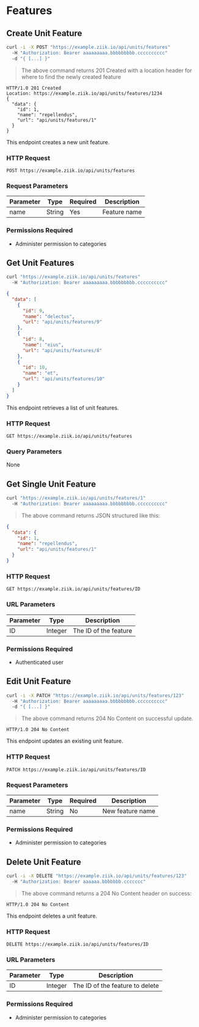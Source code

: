 # Features

## Create Unit Feature

```bash
curl -i -X POST "https://example.ziik.io/api/units/features"
  -H "Authorization: Bearer aaaaaaaaa.bbbbbbbbb.cccccccccc"
  -d "{ [...] }"
```

> The above command returns 201 Created with a location header for where to find the newly created feature

```http
HTTP/1.0 201 Created
Location: https://example.ziik.io/api/units/features/1234
{
  "data": {
    "id": 1,
    "name": "repellendus",
    "url": "api/units/features/1"
  }
}
```

This endpoint creates a new unit feature.

### HTTP Request

`POST https://example.ziik.io/api/units/features`

### Request Parameters

Parameter | Type | Required | Description
--------- | ---- |  ------- | -----------
name | String | Yes | Feature name

### Permissions Required

* Administer permission to categories

## Get Unit Features

```bash
curl "https://example.ziik.io/api/units/features"
  -H "Authorization: Bearer aaaaaaaaa.bbbbbbbbb.cccccccccc"
```

```json
{
  "data": [
    {
      "id": 9,
      "name": "delectus",
      "url": "api/units/features/9"
    },
    {
      "id": 8,
      "name": "eius",
      "url": "api/units/features/8"
    },
    {
      "id": 10,
      "name": "et",
      "url": "api/units/features/10"
    }
  ]
}
```

This endpoint retrieves a list of unit features.

### HTTP Request

`GET https://example.ziik.io/api/units/features`

### Query Parameters

None

## Get Single Unit Feature
```bash
curl "https://example.ziik.io/api/units/features/1"
  -H "Authorization: Bearer aaaaaaaaa.bbbbbbbbb.cccccccccc"
```

> The above command returns JSON structured like this:

```json
{
  "data": {
    "id": 1,
    "name": "repellendus",
    "url": "api/units/features/1"
  }
}
```

### HTTP Request

`GET https://example.ziik.io/api/units/features/ID`

### URL Parameters

Parameter | Type | Description
--------- | ---- | -----------
ID | Integer | The ID of the feature

### Permissions Required

* Authenticated user

## Edit Unit Feature

```bash
curl -i -X PATCH "https://example.ziik.io/api/units/features/123"
  -H "Authorization: Bearer aaaaaaaaa.bbbbbbbbb.cccccccccc"
  -d "{ [...] }"
```

> The above command returns 204 No Content on successful update.

```http
HTTP/1.0 204 No Content
```

This endpoint updates an existing unit feature.

### HTTP Request

`PATCH https://example.ziik.io/api/units/features/ID`

### Request Parameters

Parameter | Type | Required | Description
--------- | ---- |  ------- | -----------
name | String | No | New feature name

### Permissions Required

* Administer permission to categories

## Delete Unit Feature

```bash
curl -i -X DELETE "https://example.ziik.io/api/units/features/123"
  -H "Authorization: Bearer aaaaaa.bbbbbbb.ccccccc"
```

> The above command returns a 204 No Content header on success:

```http
HTTP/1.0 204 No Content
```

This endpoint deletes a unit feature.

### HTTP Request

`DELETE https://example.ziik.io/api/units/features/ID`

### URL Parameters

Parameter | Type | Description
--------- | ---- | -----------
ID | Integer | The ID of the feature to delete

### Permissions Required

* Administer permission to categories